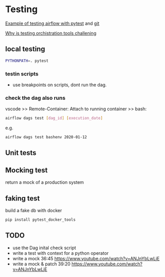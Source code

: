 # Testing

[Example of testing airflow with pytest](https://www.youtube.com/watch?v=ANJnYbLwLjE) and [git](https://github.com/godatadriven/airflow-testing-examples/tree/master/tests)

[Why is testing orchistration tools challening](https://medium.com/wbaa/datas-inferno-7-circles-of-data-testing-hell-with-airflow-cef4adff58d8)

## local testing

```bash
PYTHONPATH=. pytest
```

### testin scripts
- use breakpoints on scripts, dont run the dag.

### check the dag also runs
vscode >> Remote-Container: Attach to running container >> bash:

```bash
airflow dags test [dag_id] [execution_date]
```

e.g.
```bash
airflow dags test bashenv 2020-01-12
```

## Unit tests

## Mocking test
return a mock of a production system

## faking test
build a fake db with docker

```bash
pip install pytest_docker_tools
```

## TODO
- use the Dag inital check script
- write a test with context for a python operator
- write a mock 36:45 https://www.youtube.com/watch?v=ANJnYbLwLjE
- write a mock & patch 39:20 https://www.youtube.com/watch?v=ANJnYbLwLjE